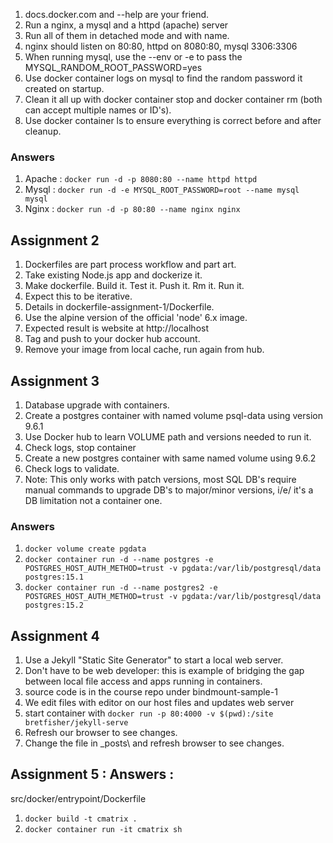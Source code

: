 1. docs.docker.com and --help are your friend.
2. Run a nginx, a mysql and a httpd (apache) server
3. Run all of them in detached mode and with name.
4. nginx should listen on 80:80, httpd on 8080:80, mysql 3306:3306
5. When running mysql, use the --env or -e to pass the MYSQL_RANDOM_ROOT_PASSWORD=yes
6. Use docker container logs on mysql to find the random password it created on startup.
7. Clean it all up with docker container stop and docker container rm (both can accept multiple names or ID's).
8. Use docker container ls to ensure everything is correct before and after cleanup.


### Answers
1. Apache : ```docker run -d -p 8080:80 --name httpd httpd```
2. Mysql : ```docker run -d -e MYSQL_ROOT_PASSWORD=root --name mysql mysql```
3. Nginx : ```docker run -d -p 80:80 --name nginx nginx```


## Assignment 2
1. Dockerfiles are part process workflow and part art.
2. Take existing Node.js app and dockerize it.
3. Make dockerfile. Build it. Test it. Push it. Rm it. Run it.
4. Expect this to be iterative.
5. Details in dockerfile-assignment-1/Dockerfile.
6. Use the alpine version of the official 'node' 6.x image.
7. Expected result is website at http://localhost
8. Tag and push to your docker hub account.
9. Remove your image from local cache, run again from hub.


## Assignment 3
1. Database upgrade with containers.
2. Create a postgres container with named volume psql-data using version 9.6.1
3. Use Docker hub to learn VOLUME path and versions needed to run it.
4. Check logs, stop container
5. Create a new postgres container with same named volume using 9.6.2
6. Check logs to validate.
7. Note: This only works with patch versions, most SQL DB's require manual commands to upgrade DB's to major/minor versions, i/e/ it's a DB limitation not a container one.

### Answers
1. ```docker volume create pgdata```
2. ```docker container run -d --name postgres -e POSTGRES_HOST_AUTH_METHOD=trust -v pgdata:/var/lib/postgresql/data postgres:15.1```
3. ```docker container run -d --name postgres2 -e POSTGRES_HOST_AUTH_METHOD=trust -v pgdata:/var/lib/postgresql/data postgres:15.2```


## Assignment 4
1. Use a Jekyll "Static Site Generator" to start a local web server.
2. Don't have to be web developer: this is example of bridging the gap between local file access and apps running in containers.
3. source code is in the course repo under bindmount-sample-1
4. We edit files with editor on our host files and updates web server
5. start container with ```docker run -p 80:4000 -v $(pwd):/site bretfisher/jekyll-serve```
6. Refresh our browser to see changes.
7. Change the file in _posts\ and refresh browser to see changes.

## Assignment 5 : Answers :
src/docker/entrypoint/Dockerfile
1. `docker build -t cmatrix .`
2. `docker container run -it cmatrix sh`